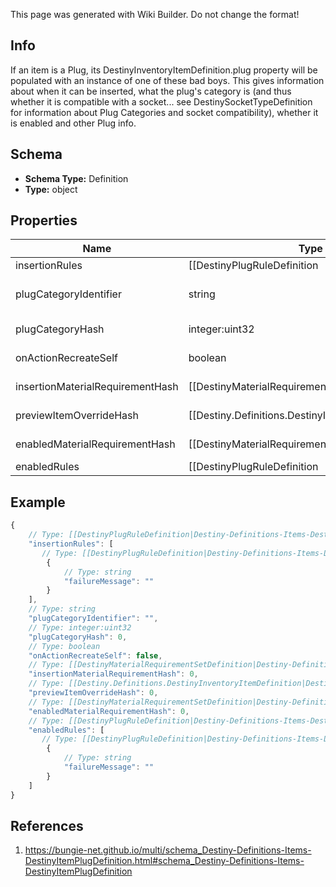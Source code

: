 <span class="wiki-builder">This page was generated with Wiki Builder. Do not change the format!</span>

## Info
If an item is a Plug, its DestinyInventoryItemDefinition.plug property will be populated with an instance of one of these bad boys. This gives information about when it can be inserted, what the plug's category is (and thus whether it is compatible with a socket... see DestinySocketTypeDefinition for information about Plug Categories and socket compatibility), whether it is enabled and other Plug info.

## Schema
* **Schema Type:** Definition
* **Type:** object

## Properties
Name | Type | Description
---- | ---- | -----------
insertionRules | [[DestinyPlugRuleDefinition|Destiny-Definitions-Items-DestinyPlugRuleDefinition]]:Definition[] | The rules around when this plug can be inserted into a socket, aside from the socket's individual restrictions. The live data DestinyItemPlugComponent.insertFailIndexes will be an index into this array, so you can pull out the failure strings appropriate for the user.
plugCategoryIdentifier | string | The string identifier for the plug's category. Use the socket's DestinySocketTypeDefinition.plugWhitelist to determine whether this plug can be inserted into the socket.
plugCategoryHash | integer:uint32 | The hash for the plugCategoryIdentifier. You can use this instead if you wish: I put both in the definition for debugging purposes.
onActionRecreateSelf | boolean | If you successfully socket the item, this will determine whether or not you get &quot;refunded&quot; on the plug.
insertionMaterialRequirementHash | [[DestinyMaterialRequirementSetDefinition|Destiny-Definitions-DestinyMaterialRequirementSetDefinition]]:Definition:integer:uint32 | If inserting this plug requires materials, this is the hash identifier for looking up the DestinyMaterialRequirementSetDefinition for those requirements.
previewItemOverrideHash | [[Destiny.Definitions.DestinyInventoryItemDefinition|Destiny-Definitions-DestinyInventoryItemDefinition]]:integer:uint32 | In the game, if you're inspecting a plug item directly, this will be the item shown with the plug attached. Look up the DestinyInventoryItemDefinition for this hash for the item.
enabledMaterialRequirementHash | [[DestinyMaterialRequirementSetDefinition|Destiny-Definitions-DestinyMaterialRequirementSetDefinition]]:Definition:integer:uint32 | It's not enough for the plug to be inserted. It has to be enabled as well. For it to be enabled, it may require materials. This is the hash identifier for the DestinyMaterialRequirementSetDefinition for those requirements, if there is one.
enabledRules | [[DestinyPlugRuleDefinition|Destiny-Definitions-Items-DestinyPlugRuleDefinition]]:Definition[] | The rules around whether the plug, once inserted, is enabled and providing its benefits. The live data DestinyItemPlugComponent.enableFailIndexes will be an index into this array, so you can pull out the failure strings appropriate for the user.

## Example
```javascript
{
    // Type: [[DestinyPlugRuleDefinition|Destiny-Definitions-Items-DestinyPlugRuleDefinition]]:Definition[]
    "insertionRules": [
       // Type: [[DestinyPlugRuleDefinition|Destiny-Definitions-Items-DestinyPlugRuleDefinition]]:Definition
        {
            // Type: string
            "failureMessage": ""
        }
    ],
    // Type: string
    "plugCategoryIdentifier": "",
    // Type: integer:uint32
    "plugCategoryHash": 0,
    // Type: boolean
    "onActionRecreateSelf": false,
    // Type: [[DestinyMaterialRequirementSetDefinition|Destiny-Definitions-DestinyMaterialRequirementSetDefinition]]:Definition:integer:uint32
    "insertionMaterialRequirementHash": 0,
    // Type: [[Destiny.Definitions.DestinyInventoryItemDefinition|Destiny-Definitions-DestinyInventoryItemDefinition]]:integer:uint32
    "previewItemOverrideHash": 0,
    // Type: [[DestinyMaterialRequirementSetDefinition|Destiny-Definitions-DestinyMaterialRequirementSetDefinition]]:Definition:integer:uint32
    "enabledMaterialRequirementHash": 0,
    // Type: [[DestinyPlugRuleDefinition|Destiny-Definitions-Items-DestinyPlugRuleDefinition]]:Definition[]
    "enabledRules": [
       // Type: [[DestinyPlugRuleDefinition|Destiny-Definitions-Items-DestinyPlugRuleDefinition]]:Definition
        {
            // Type: string
            "failureMessage": ""
        }
    ]
}

```

## References
1. https://bungie-net.github.io/multi/schema_Destiny-Definitions-Items-DestinyItemPlugDefinition.html#schema_Destiny-Definitions-Items-DestinyItemPlugDefinition

